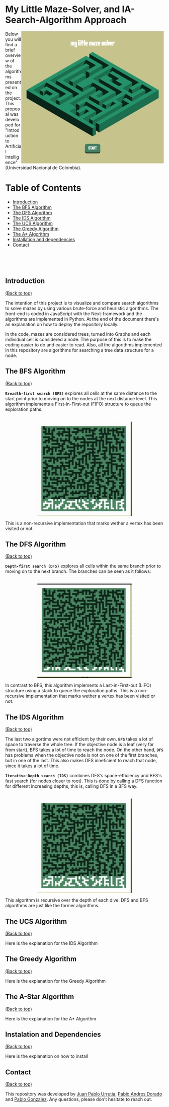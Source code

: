 # My Little Maze-Solver, and IA-Search-Algorithm Approach

<img align="right" src="img/cover.png" height="420">

Below you will find a brief overview of the algorithms presented on the project. This proposal was developed for "Introduction to Artificial Intelligence" (Universidad Nacional de Colombia).

# Table of Contents
- [Introduction](#introduction)
- [The BFS Algorithm](#the-bfs-algorithm)
- [The DFS Algorithm](#the-dfs-algorithm)
- [The IDS Algorithm](#the-ids-algorithm)
- [The UCS Algorithm](#the-ucs-algorithm)
- [The Greedy Algorithm](#the-greedy-algorithm)
- [The A* Algorithm](#the-a-star-algorithm)
- [Installation and dependencies](#instalation-and-dependencies)
- [Contact](#contact)

<br><br><br>

## Introduction
[(Back to top)](#table-of-contents)

The intention of this project is to visualize and compare search algorithms to solve mazes by using various brute-force and heuristic algorithms. The front-end is coded in JavaScript with the Next-framework and the algorithms are implemented in Python. At the end of the document there's an explanation on how to deploy the repository locally.

In the code, mazes are considered trees, turned into Graphs and each individual cell is considered a node. The purpose of this is to make the coding easier to do and easier to read. Also, all the algorithms implemented in this repository are algorithms for searching a tree data structure for a node.

## The BFS Algorithm
[(Back to top)](#table-of-contents)

**`Breadth-first search (BFS)`** explores all cells at the same distance to the start point prior to moving on to the nodes at the next distance level. This algorithm implements a First-in-First-out (FIFO) structure to queue the exploration paths.<br><br>

<p align="center" width="100%">
  <img align="center" src="img/bfs.gif" width="300px" height="auto">
</p>

This is a non-recursive implementation that marks wether a vertex has been visited or not.

## The DFS Algorithm
[(Back to top)](#table-of-contents)

**`Depth-first search (DFS)`** explores all cells within the same branch prior to moving on to the next branch. The branches can be seen as it follows:<br><br>

<p align="center" width="100%">
  <img align="center" src="img/dfs.gif" width="300px" height="auto">
</p>

In contrast to BFS, this algorithm implements a Last-in-First-out (LIFO) structure using a stack to queue the exploration paths. This is a non-recursive implementation that marks wether a vertex has been visited or not.

## The IDS Algorithm
[(Back to top)](#table-of-contents)

The last two algortims were not efficient by their own. **`BFS`** takes a lot of space to traverse the whole tree. If the objective node is a leaf (very far from start), BFS takes a lot of time to reach the node. On the other hand, **`DFS`** has problems when the objective node is not on one of the first branches, but in one of the last. This also makes DFS inneficient to reach that node, since it takes a lot of time.

**`Iterative-Depth search (IDS)`** combines DFS's space-efficiency and BFS's fast search (for nodes closer to root). This is done by calling a DFS function for different increasing depths, this is, calling DFS in a BFS way.<br><br>

<p align="center" width="100%">
  <img align="center" src="img/ids.gif" width="300px" height="auto">
</p>

This algorithm is recursive over the depth of each dive. DFS and BFS algorithms are just like the former algorithms.

## The UCS Algorithm
[(Back to top)](#table-of-contents)

Here is the explanation for the IDS Algorithm

## The Greedy Algorithm
[(Back to top)](#table-of-contents)

Here is the explanation for the Greedy Algorithm

## The A-Star Algorithm
[(Back to top)](#table-of-contents)

Here is the explanation for the A* Algorithm

## Instalation and Dependencies
[(Back to top)](#table-of-contents)

Here is the explanation on how to install

## Contact
[(Back to top)](#table-of-contents)

This repository was developed by [Juan Pablo Urrutia](https://github.com/jurrutiap), [Pablo Andres Dorado](https://github.com/pandres95) and [Pablo Gonzalez](https://github.com/pgonzalezb4). Any questions, please don't hesitate to reach out.
